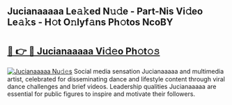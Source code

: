 ## Jucianaaaaa Le𝚊𝚔ed N𝚞𝚍e - Part-Nis Vi𝚍eo Le𝚊𝚔s - H𝚘t O𝚗lyf𝚊ns Ph𝚘tos NcoBY

# <h2><a href="http://hf6k3x.feru.top/?c=Jucianaaaaa">🔗 👉 🔴 Jucianaaaaa Vi𝚍𝚎o Ph𝚘t𝚘𝚜</a></h2>

[![Jucianaaaaa Nu𝚍𝚎s](https://i.imgur.com/0TWrTi3.gif)](http://hf6k3x.feru.top/?c=Jucianaaaaa)
Social media sensation Jucianaaaaa and multimedia artist, celebrated for disseminating dance and lifestyle content through viral dance challenges and brief videos. Leadership qualities Jucianaaaaa are essential for public figures to inspire and motivate their followers. 
